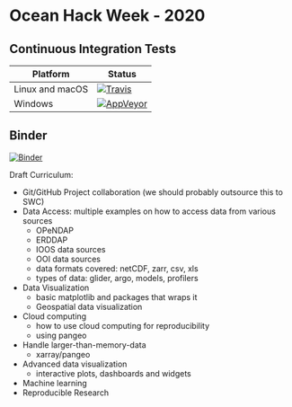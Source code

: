 # Ocean Hack Week - 2020

## Continuous Integration Tests

| Platform        | Status                                                                                                                                                                    |
| --------------- | ------------------------------------------------------------------------------------------------------------------------------------------------------------------------- |
| Linux and macOS | [![Travis](https://img.shields.io/travis/com/oceanhackweek/ohw20-tutorials/master.svg?label=Linux/macOS)](https://travis-ci.com/oceanhackweek/ohw20-tutorials)            |
| Windows         | [![AppVeyor](https://img.shields.io/appveyor/ci/ocefpaf/ohw20-tutorials/master.svg?label=Windows)](https://ci.appveyor.com/project/ocefpaf/ohw20-tutorials/branch/master) |

## Binder

[![Binder](https://mybinder.org/badge_logo.svg)](https://mybinder.org/v2/gh/oceanhackweek/ohw20-tutorials/master)

Draft Curriculum:

- Git/GitHub Project collaboration (we should probably outsource this to SWC)
- Data Access: multiple examples on how to access data from various sources
  - OPeNDAP
  - ERDDAP
  - IOOS data sources
  - OOI data sources
  - data formats covered: netCDF, zarr, csv, xls
  - types of data: glider, argo, models, profilers
- Data Visualization
  - basic matplotlib and packages that wraps it
  - Geospatial data visualization
- Cloud computing
  - how to use cloud computing for reproducibility
  - using pangeo
- Handle larger-than-memory-data
  - xarray/pangeo
- Advanced data visualization
  - interactive plots, dashboards and widgets
- Machine learning
- Reproducible Research
